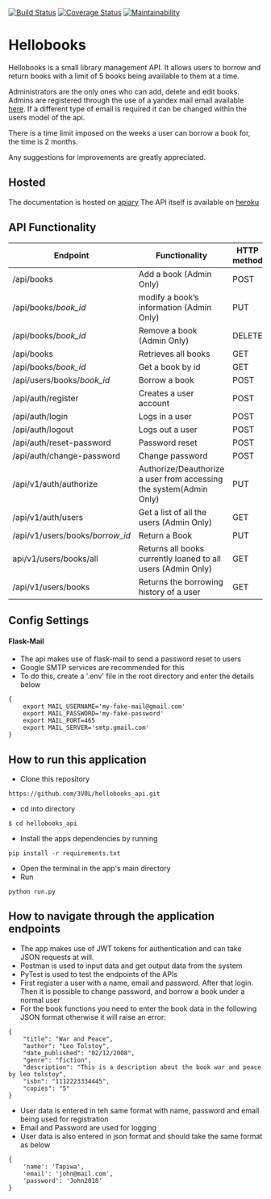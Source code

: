 [![Build Status](https://travis-ci.org/3V0L/hellobooks_api.svg?branch=ft-real-data-api-156137706)](https://travis-ci.org/3V0L/hellobooks_api)  [![Coverage Status](https://coveralls.io/repos/github/3V0L/hellobooks_api/badge.svg?branch=ft-real-data-api-156137706)](https://coveralls.io/github/3V0L/hellobooks_api?branch=ft-real-data-api-156137706)  [![Maintainability](https://api.codeclimate.com/v1/badges/1c662ee03a51b905706d/maintainability)](https://codeclimate.com/github/3V0L/hellobooks_api/maintainability)

# Hellobooks 

Hellobooks is a small library management API. It allows users to borrow and return books with a limit of 5 books being avaiilable to them at a time. 

Administrators are the only ones who can add, delete and edit books. Admins are registered through the use of a yandex mail email available [here](https://mail.yandex.com). If a different type of email is required it can be changed within the users model of the api. 

There is a time limit imposed on the weeks a user can borrow a book for, the time is 2 months. 

Any suggestions for improvements are greatly appreciated. 

## Hosted
The documentation is hosted on [apiary](https://hellobooks8.docs.apiary.io/)
The API itself is available on [heroku](https://hellobooks-tapiwa.herokuapp.com/)

## API Functionality

|Endpoint                  | Functionality              |HTTP method 
|--------------------------|----------------------------|-------------
|/api/books                |Add a book (Admin Only)                  |POST        
|/api/books/*book_id*       |modify a book’s information (Admin Only) |PUT
|/api/books/*book_id*      |Remove a book (Admin Only)               |DELETE
|/api/books                |Retrieves all books         |GET
|/api/books/*book_id*       |Get a book by id                  |GET
|/api/users/books/*book_id* |Borrow a book               |POST
|/api/auth/register        |Creates a user account      |POST
|/api/auth/login           |Logs in a user              |POST
|/api/auth/logout          |Logs out a user             |POST
|/api/auth/reset-password  |Password reset              |POST
|/api/auth/change-password  |Change password              |POST
|/api/v1/auth/authorize     |Authorize/Deauthorize a user from accessing the system(Admin Only)     |PUT
|/api/v1/auth/users         |Get a list of all the users (Admin Only)   |GET
|/api/v1/users/books/*borrow_id* |Return a Book     |PUT
|api/v1/users/books/all     |Returns all books currently loaned to all users (Admin Only)   |GET
|/api/v1/users/books    |Returns the borrowing history of a user    |GET


## Config Settings
#### Flask-Mail
- The api makes use of flask-mail to send a password reset to users
- Google SMTP services are recommended for this
- To do this, create a '.env' file in the root directory and enter the details below
```
{
    export MAIL_USERNAME='my-fake-mail@gmail.com'
    export MAIL_PASSWORD='my-fake-password'
    export MAIL_PORT=465
    export MAIL_SERVER='smtp.gmail.com'
}
```

## How to run this application

 - Clone this repository
 ```
 https://github.com/3V0L/hellobooks_api.git
 ```
 - cd into directory
 ```
 $ cd hellobooks_api
 ```
 - Install the apps dependencies by running 
 ```
 pip install -r requirements.txt
 ```
 - Open the terminal in the app's main directory
 - Run 
 ```
 python run.py
 ```

 
## How to navigate through the application endpoints
- The app makes use of JWT tokens for authentication and can take JSON requests at will.
- Postman is used to input data and get output data from the system
- PyTest is used to test the endpoints of the APIs
- First register a user with a name, email and password. After that login. Then it is possible to change password, and borrow a book under a normal user
- For the book functions you need to enter the book data in the following JSON format otherwise it will raise an error:
```
{
    "title": "War and Peace",
    "author": "Leo Tolstoy",
    "date_published": "02/12/2008",
    "genre": "fiction",
    "description": "This is a description about the book war and peace by leo tolstoy",
    "isbn": "1112223334445",
    "copies": "5"
}
```
- User data is entered in teh same format with name, password and email being used for registration
- Email and Password are used for logging
- User data is also entered in json format and should take the same format as below
```
{
    'name': 'Tapiwa',
    'email': 'john@mail.com',
    'password': 'John2018'
}
```
